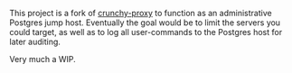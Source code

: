This project is a fork of [crunchy-proxy](https://github.com/CrunchyData/crunchy-proxy)
to function as an administrative Postgres jump host. Eventually the goal would
be to limit the servers you could target, as well as to log all user-commands
to the Postgres host for later auditing.

Very much a WIP.
